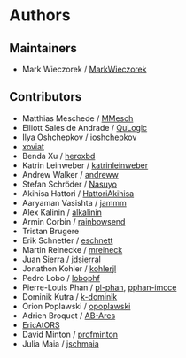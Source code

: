 # Authors

## Maintainers
* Mark Wieczorek / [MarkWieczorek](https://github.com/MarkWieczorek)

## Contributors
* Matthias Meschede / [MMesch](https://github.com/MMesch)
* Elliott Sales de Andrade / [QuLogic](https://github.com/QuLogic)
* Ilya Oshchepkov / [ioshchepkov](https://github.com/ioshchepkov)
* [xoviat](https://github.com/xoviat)
* Benda Xu / [heroxbd](https://github.com/heroxbd)
* Katrin Leinweber / [katrinleinweber](https://github.com/katrinleinweber)
* Andrew Walker / [andreww](https://github.com/andreww)
* Stefan Schröder / [Nasuyo](https://github.com/Nasuyo)
* Akihisa Hattori / [HattoriAkihisa](https://github.com/HattoriAkihisa)
* Aaryaman Vasishta / [jammm](https://github.com/jammm)
* Alex Kalinin / [alkalinin](https://github.com/alkalinin)
* Armin Corbin / [rainbowsend](https://github.com/rainbowsend)
* Tristan Brugere
* Erik Schnetter / [eschnett](https://github.com/eschnett)
* Martin Reinecke / [mreineck](https://github.com/mreineck)
* Juan Sierra / [jdsierral](https://github.com/jdsierral)
* Jonathon Kohler / [kohlerjl](https://github.com/kohlerjl)
* Pedro Lobo / [lobophf](https://github.com/lobophf)
* Pierre-Louis Phan / [pl-phan](https://github.com/pl-phan), [pphan-imcce](https://github.com/pphan-imcce)
* Dominik Kutra / [k-dominik](https://github.com/k-dominik)
* Orion Poplawski / [opoplawski](https://github.com/opoplawski)
* Adrien Broquet / [AB-Ares](https://github.com/AB-Ares)
* [EricAtORS](https://github.com/EricAtORS)
* David Minton / [profminton](https://github.com/profminton)
* Julia Maia / [jschmaia](https://github.com/jschmaia)
